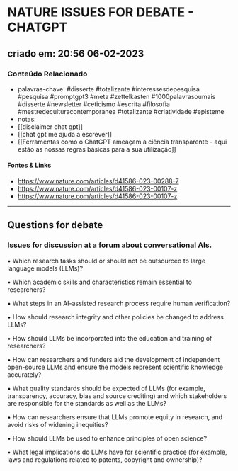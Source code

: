 # NATURE ISSUES FOR DEBATE - CHATGPT
## criado em: 20:56 06-02-2023

### Conteúdo Relacionado
- palavras-chave: #disserte #totalizante #interessesdepesquisa #pesquisa #promptgpt3 #meta #zettelkasten #1000palavrasoumais #disserte #newsletter #ceticismo #escrita #filosofia #mestredeculturacontemporanea #totalizante #criatividade #episteme
- notas: 
- [[disclaimer chat gpt]]
- [[chat gpt me ajuda a escrever]]
- [[Ferramentas como o ChatGPT ameaçam a ciência transparente - aqui estão as nossas regras básicas para a sua utilização]]

#### Fontes & Links
- https://www.nature.com/articles/d41586-023-00288-7
- https://www.nature.com/articles/d41586-023-00107-z
- https://www.nature.com/articles/d41586-023-00107-z
---
## Questions for debate

### Issues for discussion at a forum about conversational AIs.

• Which research tasks should or should not be outsourced to large language models (LLMs)?

• Which academic skills and characteristics remain essential to researchers?

• What steps in an AI-assisted research process require human verification?

• How should research integrity and other policies be changed to address LLMs?

• How should LLMs be incorporated into the education and training of researchers?

• How can researchers and funders aid the development of independent open-source LLMs and ensure the models represent scientific knowledge accurately?

• What quality standards should be expected of LLMs (for example, transparency, accuracy, bias and source crediting) and which stakeholders are responsible for the standards as well as the LLMs?

• How can researchers ensure that LLMs promote equity in research, and avoid risks of widening inequities?

• How should LLMs be used to enhance principles of open science?

• What legal implications do LLMs have for scientific practice (for example, laws and regulations related to patents, copyright and ownership)?
